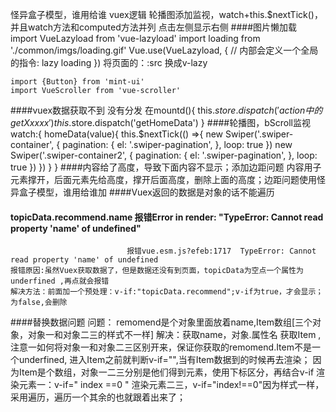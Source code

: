 怪异盒子模型，谁用给谁
vuex逻辑
轮播图添加监视，watch+this.$nextTick()，并且watch方法和computed方法并列
点击左侧显示右侧
####图片懒加载
	import VueLazyload from 'vue-lazyload'
	import loading from './common/imgs/loading.gif'
	Vue.use(VueLazyload, { // 内部会定义一个全局的指令: lazy
  loading
		})
		将页面的：:src 换成v-lazy

	import {Button} from 'mint-ui'
	import VueScroller from 'vue-scroller'
####vuex数据获取不到
		没有分发
在mountd(){
	this.$store.dispatch('action中的getXxxxx')
 	this.$store.dispatch('getHomeData')
	}
####轮播图，bScroll监视
		watch:{
      homeData(value){
        this.$nextTick(() =>{
          new Swiper('.swiper-container', {
            pagination: {
              el: '.swiper-pagination',
            },
            loop: true
          })
          new Swiper('.swiper-container2', {
            pagination: {
              el: '.swiper-pagination',
            },
            loop: true
          })
        })
      }
    }
####内容给了高度，导致下面内容不显示；添加边距问题
		内容用子元素撑开，后面元素先给高度，撑开后面高度，删除上面的高度；边距问题使用怪异盒子模型，谁用给谁加
####Vuex返回的数据是对象的话不能遍历
#### topicData.recommend.name 报错Error in render: "TypeError: Cannot read property 'name' of undefined"
                              报错vue.esm.js?efeb:1717  TypeError: Cannot read property 'name' of undefined
    报错原因:虽然Vuex获取数据了，但是数据还没有到页面，topicData为空点一个属性为underfined ,再点就会报错
    解决方法：前面加一个预处理：v-if:"topicData.recommend";v-if为true，才会显示；为false,会删除
####替换数据问题
 问题： remomend是个对象里面放着name,Item数组[三个对象，对象一和对象二三的样式不一样]
  解决：获取name，对象.属性名
        获取Item ,注意一如何将对象一和对象二三区别开来，保证你获取的remomend.Item不是一个underfined,
        进入Item之前就判断v-if="",当有Item数据到的时候再去渲染；
        因为Item是个数组，对象一二三分别是他们得到元素，使用下标区分，再结合v-if
        渲染元素一：v-if=" index ==0 "
        渲染元素二三，v-if="index!==0"因为样式一样，采用遍历，遍历一个其余的也就跟着出来了；


